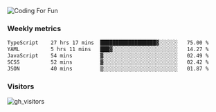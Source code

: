 ![Coding For Fun](https://glitch-art.vercel.app/api/simple?word=<Rise%20/>)

### Weekly metrics

<!--START_SECTION:waka-->

```txt
TypeScript    27 hrs 17 mins  ██████████████████▓░░░░░░   75.00 %
YAML          5 hrs 11 mins   ███▓░░░░░░░░░░░░░░░░░░░░░   14.27 %
JavaScript    54 mins         ▓░░░░░░░░░░░░░░░░░░░░░░░░   02.49 %
SCSS          52 mins         ▓░░░░░░░░░░░░░░░░░░░░░░░░   02.42 %
JSON          40 mins         ▒░░░░░░░░░░░░░░░░░░░░░░░░   01.87 %
```

<!--END_SECTION:waka-->


### Visitors
![gh_visitors](https://profile-counter.glitch.me/okyiww/count.svg)